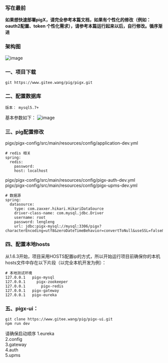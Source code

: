 ### 写在最前
**如果想快速部署pigX，请完全参考本篇文档，如果有个性化的修改（例如：oauth2配置、token 个性化需求），请参考本篇运行起来以后，自行修改。循序渐进**

### 架构图
![image](http://p0hpm86wj.bkt.clouddn.com/PIGX.png)
### 一、项目下载

```
git https://www.gitee.wang/pig/pigx.git
```

### 二、配置数据库

```
版本： mysql5.7+

```
基本参数如下：
![image](https://gitee.com/uploads/images/2018/0610/142651_72fad599_410595.png)


### 三、pig配置修改
pigx/pigx-config/src/main/resources/config/application-dev.yml

```
# redis 相关
spring:
  redis:
    password:
    host: localhost
```
pigx/pigx-config/src/main/resources/config/pigx-auth-dev.yml  
pigx/pigx-config/src/main/resources/config/pigx-upms-dev.yml

```
# 数据源
spring:
  datasource:
    type: com.zaxxer.hikari.HikariDataSource
    driver-class-name: com.mysql.jdbc.Driver
    username: root
    password: lengleng
    url: jdbc:pigx-mysql://mysql:3306/pigx?characterEncoding=utf8&zeroDateTimeBehavior=convertToNull&useSSL=false&useJDBCCompliantTimezoneShift=true&useLegacyDatetimeCode=false&serverTimezone=Asia/Shanghai
```

### 四、配置本地hosts

从1.6.3开始，项目采用HOSTS配置ip的方式，所以开始运行项目前确保你的本机hosts文件中存在以下片段（以完全本机开发为例）：

```
# 本地测试环境
127.0.0.1   pigx-mysql
127.0.0.1	  pigx-zookeeper
127.0.0.1		pigx-redis
127.0.0.1	pigx-gateway
127.0.0.1	pigx-eureka
```

### 五、pigx-ui：

```
git clone https://www.gitee.wang/pig/pigx-ui.git
npm run dev
```
请确保启动顺序
1.eureka   
2.config  
3.gateway  
4.auth  
5.upms  
